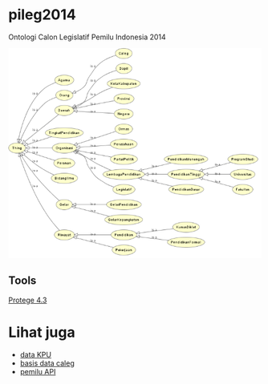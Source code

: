 pileg2014
=========

Ontologi Calon Legislatif Pemilu Indonesia 2014

![](img/ontologi.png)

Tools
-------
[Protege 4.3](http://protege.stanford.edu/download/download.html)


Lihat juga
=========
* [data KPU](http://dct.kpu.go.id/)
* [basis data caleg](http://caleg.ee.itb.ac.id)
* [pemilu API](https://github.com/pemiluAPI)